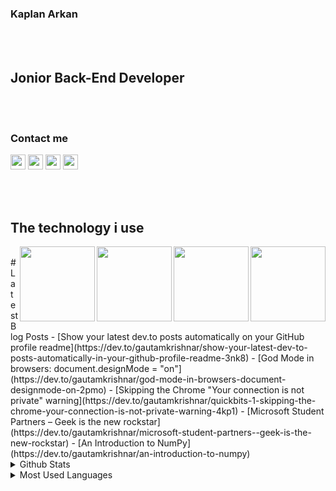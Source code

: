 

### Kaplan Arkan

<br><br>

## Jonior Back-End Developer

<br><br>

### Contact me

[<img height="24" width="24" src="https://img.icons8.com/fluent/48/000000/linkedin-2.png"/>][linkedin]
[<img height="24" width="24" src="https://img.icons8.com/fluent/48/000000/twitter.png"/>][twitter]
[<img height="24" width="24" src="https://img.icons8.com/fluent/48/000000/email.png"/>][mail]
[<img height="24" width="24" src="https://img.icons8.com/color/48/000000/youtube-play.png"/>][youtube]

<br><br>

## The technology i use

<img src="https://media.giphy.com/media/ln7z2eWriiQAllfVcn/source.gif" align="right" width="120" height="">   <img src="https://media.giphy.com/media/XAxylRMCdpbEWUAvr8/source.gif" align="right" width="120" height="">   <img src="https://media.giphy.com/media/kdFc8fubgS31b8DsVu/source.gif" align="right" width="120" height="">   <img src="https://media.giphy.com/media/LMt9638dO8dftAjtco/source.gif" align="right" width="120" height="">

<br>
# Latest Blog Posts
<!-- BLOG-POST-LIST:START -->
- [Show your latest dev.to posts automatically on your GitHub profile readme](https://dev.to/gautamkrishnar/show-your-latest-dev-to-posts-automatically-in-your-github-profile-readme-3nk8)
- [God Mode in browsers: document.designMode = "on"](https://dev.to/gautamkrishnar/god-mode-in-browsers-document-designmode-on-2pmo)
- [Skipping the Chrome "Your connection is not private" warning](https://dev.to/gautamkrishnar/quickbits-1-skipping-the-chrome-your-connection-is-not-private-warning-4kp1)
- [Microsoft Student Partners – Geek is the new rockstar](https://dev.to/gautamkrishnar/microsoft-student-partners--geek-is-the-new-rockstar)
- [An Introduction to NumPy](https://dev.to/gautamkrishnar/an-introduction-to-numpy)
<!-- BLOG-POST-LIST:END -->




<details>
<summary>Github Stats</summary>
<img src="https://github-readme-stats.vercel.app/api?username=kaplanark">

</details>

<details>
<summary>Most Used Languages</summary>

<img src="https://github-readme-stats.vercel.app/api/top-langs/?username=kaplanark&layout=compact">

</details>


[linkedin]: https://www.linkedin.com/in/kaplan-arkan-2a5747158/
[twitter]:https://twitter.com
[mail]:kaplan.arkan@gmail.com
[youtube]:https://www.youtube.com/
